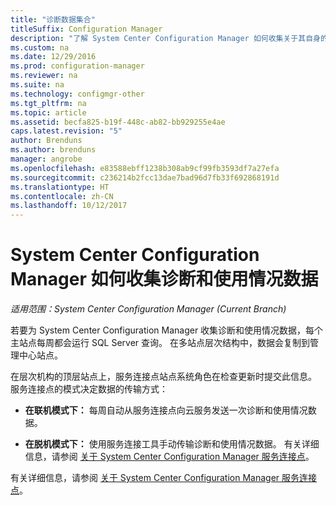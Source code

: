 ```yaml
---
title: "诊断数据集合"
titleSuffix: Configuration Manager
description: "了解 System Center Configuration Manager 如何收集关于其自身的诊断和使用情况数据。"
ms.custom: na
ms.date: 12/29/2016
ms.prod: configuration-manager
ms.reviewer: na
ms.suite: na
ms.technology: configmgr-other
ms.tgt_pltfrm: na
ms.topic: article
ms.assetid: becfa825-b19f-448c-ab82-bb929255e4ae
caps.latest.revision: "5"
author: Brenduns
ms.author: brenduns
manager: angrobe
ms.openlocfilehash: e83588ebff1238b308ab9cf99fb3593df7a27efa
ms.sourcegitcommit: c236214b2fcc13dae7bad96d7fb33f692868191d
ms.translationtype: HT
ms.contentlocale: zh-CN
ms.lasthandoff: 10/12/2017
---
```

# <a name="how-diagnostics-and-usage-data-is-collected-by-system-center-configuration-manager"></a>System Center Configuration Manager 如何收集诊断和使用情况数据

*适用范围：System Center Configuration Manager (Current Branch)*

若要为 System Center Configuration Manager 收集诊断和使用情况数据，每个主站点每周都会运行 SQL Server 查询。 在多站点层次结构中，数据会复制到管理中心站点。  

在层次机构的顶层站点上，服务连接点站点系统角色在检查更新时提交此信息。 服务连接点的模式决定数据的传输方式：  

-   **在联机模式下：** 每周自动从服务连接点向云服务发送一次诊断和使用情况数据。  

-   **在脱机模式下：** 使用服务连接工具手动传输诊断和使用情况数据。 有关详细信息，请参阅 [关于 System Center Configuration Manager 服务连接点](../../../core/servers/manage/use-the-service-connection-tool.md)。  

有关详细信息，请参阅 [关于 System Center Configuration Manager 服务连接点](../../../core/servers/deploy/configure/about-the-service-connection-point.md)。  
